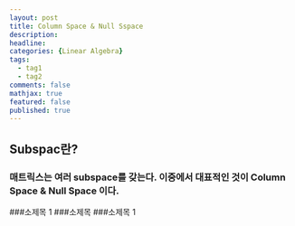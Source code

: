 ```yaml
---
layout: post
title: Column Space & Null Sspace
description:
headline: 
categories: {Linear Algebra}
tags: 
  - tag1
  - tag2
comments: false
mathjax: true
featured: false
published: true
---
```


## Subspac란?
### 매트릭스는 여러 subspace를 갖는다. 이중에서 대표적인 것이 Column Space & Null Space 이다.
###소제목 1
###소제목
###소제목 1
